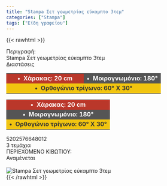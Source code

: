 ```yaml
---
title: "Stampa Σετ γεωμετρίας εύκαμπτο 3τεμ"
categories: ["Stampa"]
tags: ["Είδη γραφείου"]
---
```

{{< rawhtml >}}

<div class="sload677"><div class="product"><div id="sistatika">Περιγραφή:</div><div class="alltext">Stampa Σετ γεωμετρίας εύκαμπτο 3τεμ</div><div id="loipa">Διαστάσεις</div><div class="keno"></div><div class="miti"><table style="border-collapse:collapse;width:100%" border="0" cellpadding="10px"><tbody><tr style="text-align:center"><td style="width:49.766%;background-color:#ba372a"><strong><span style="color:#fff">•&nbsp; Χάρακας: 20 cm</span></strong></td><td style="width:49.766%;background-color:#555"><strong><span style="color:#fff">•&nbsp; Μοιρογνωμόνιο: 180°</span></strong></td></tr><tr><td style="width:99.532%;background-color:#f1c40f;text-align:center" colspan="2"><span style="color:#333"><strong>•&nbsp; Ορθογώνιο τρίγωνο: 60° Χ 30°</strong></span></td></tr></tbody></table></div><div class="miti2"><table style="width:100%;border-collapse:collapse" border="0" cellpadding="10px"><tbody><tr style="text-align:center"><td style="background-color:#ba372a"><strong><span style="color:#fff">•&nbsp; Χάρακας: 20 cm</span></strong></td></tr><tr style="text-align:center"><td style="background-color:#555"><strong><span style="color:#fff">•&nbsp; Μοιρογνωμόνιο: 180°</span></strong></td></tr><tr><td style="background-color:#f1c40f;text-align:center"><span style="color:#333"><strong>•&nbsp; Ορθογώνιο τρίγωνο: 60° Χ 30°</strong></span></td></tr></tbody></table></div><div class="keno"></div><div id="barcode"><div id="barimage1"></div><span id="bartext">5202576648012</span></div><div id="varos"><div id="temimg"></div><span id="varostext">3 τεμάχια</span></div><div id="kivotio">ΠΕΡΙΕΧΟΜΕΝΟ ΚΙΒΩΤΙΟΥ:<br>Αναμένεται</div><br><div class="pimg"><img alt="Stampa Σετ γεωμετρίας εύκαμπτο 3τεμ" title="Stampa Σετ γεωμετρίας εύκαμπτο 3τεμ" src="/media/images/stampa-set-gewmetrias-eukampto-3tem.jpg"></div></div></div>
{{< /rawhtml >}}


